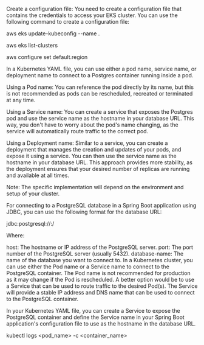 Create a configuration file: You need to create a configuration file that contains the credentials to access your EKS cluster. You can use the following command to create a configuration file: 

aws eks update-kubeconfig --name <cluster-name>.

aws eks list-clusters

aws configure set default.region <region-name>

In a Kubernetes YAML file, you can use either a pod name, service name, or deployment name to connect to a Postgres container running inside a pod.

Using a Pod name: You can reference the pod directly by its name, but this is not recommended as pods can be rescheduled, recreated or terminated at any time.

Using a Service name: You can create a service that exposes the Postgres pod and use the service name as the hostname in your database URL. This way, you don't have to worry about the pod's name changing, as the service will automatically route traffic to the correct pod.

Using a Deployment name: Similar to a service, you can create a deployment that manages the creation and updates of your pods, and expose it using a service. You can then use the service name as the hostname in your database URL. This approach provides more stability, as the deployment ensures that your desired number of replicas are running and available at all times.

Note: The specific implementation will depend on the environment and setup of your cluster.

For connecting to a PostgreSQL database in a Spring Boot application using JDBC, you can use the following format for the database URL:

jdbc:postgresql://<host>:<port>/<database-name>

Where:

host: The hostname or IP address of the PostgreSQL server.
port: The port number of the PostgreSQL server (usually 5432).
database-name: The name of the database you want to connect to.
In a Kubernetes cluster, you can use either the Pod name or a Service name to connect to the PostgreSQL container. The Pod name is not recommended for production as it may change if the Pod is rescheduled. A better option would be to use a Service that can be used to route traffic to the desired Pod(s). The Service will provide a stable IP address and DNS name that can be used to connect to the PostgreSQL container.

In your Kubernetes YAML file, you can create a Service to expose the PostgreSQL container and define the Service name in your Spring Boot application's configuration file to use as the hostname in the database URL.

kubectl logs <pod_name> -c <container_name>
